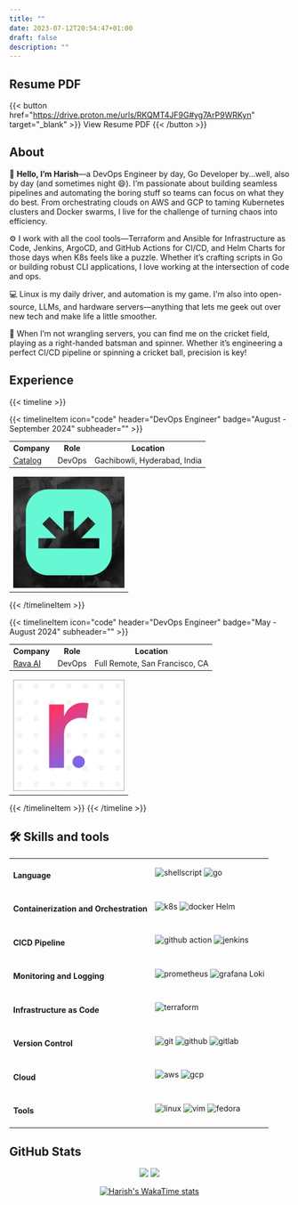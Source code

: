 ```yaml
---
title: ""
date: 2023-07-12T20:54:47+01:00
draft: false
description: ""
---
```

## Resume PDF
{{< button href="https://drive.proton.me/urls/RKQMT4JF9G#yg7ArP9WRKyn" target="_blank" >}}
View Resume PDF
{{< /button >}}


## About

🚀 **Hello, I’m Harish**—a DevOps Engineer by day, Go Developer by...well, also by day (and sometimes night 😄). I’m passionate about building seamless pipelines and automating the boring stuff so teams can focus on what they do best. From orchestrating clouds on AWS and GCP to taming Kubernetes clusters and Docker swarms, I live for the challenge of turning chaos into efficiency.

⚙️ I work with all the cool tools—Terraform and Ansible for Infrastructure as Code, Jenkins, ArgoCD, and GitHub Actions for CI/CD, and Helm Charts for those days when K8s feels like a puzzle. Whether it’s crafting scripts in Go or building robust CLI applications, I love working at the intersection of code and ops.

💻 Linux is my daily driver, and automation is my game. I'm also into open-source, LLMs, and hardware servers—anything that lets me geek out over new tech and make life a little smoother.

🏏 When I’m not wrangling servers, you can find me on the cricket field, playing as a right-handed batsman and spinner. Whether it’s engineering a perfect CI/CD pipeline or spinning a cricket ball, precision is key! 


## Experience

{{< timeline >}}


{{< timelineItem icon="code" header="DevOps Engineer" badge="August - September 2024" subheader="" >}}

<table>
  <tr>
    <th>Company</th>
    <th>Role</th>
    <th>Location</th>
  </tr>
  <tr>
    <td><a href="https://www.linkedin.com/company/catalogfi/" target="_blank">Catalog</a></td>
    <td>DevOps</td>
    <td>Gachibowli, Hyderabad, India</td>
  </tr>
</table> 

<table>
    <thead>
        <tr>
        </tr>
    </thead>
    <tbody>
        <tr>
            <td rowspan=4><img class="customEntitityLogo" src="img/experience/catalog.jpeg"/></td>
        </tr>
    </tbody>
</table>

{{< /timelineItem >}}


{{< timelineItem icon="code" header="DevOps Engineer" badge="May - August 2024" subheader="" >}}

<table>
  <tr>
    <th>Company</th>
    <th>Role</th>
    <th>Location</th>
  </tr>
  <tr>
    <td><a href="https://rava.ai" target="_blank">Rava AI</a></td>
    <td>DevOps</td>
    <td>Full Remote, San Francisco, CA</td>
  </tr>
</table> 

<table>
    <thead>
        <tr>
        </tr>
    </thead>
    <tbody>
        <tr>
            <td rowspan=4><img class="customEntitityLogo" src="img/experience/rava.jpg"/></td>
        </tr>
    </tbody>
</table>

{{< /timelineItem >}}
{{< /timeline >}}



## 🛠 Skills and tools
<table>
  <tr>
    <td><h4>Language</h4></td>
    <td>
    <img src="https://img.shields.io/badge/Shell_Script-121011?style=for-the-badge&logo=gnu-bash&logoColor=white" height="25" alt="shellscript" style="display: inline-block;"/>
    <img src="    https://img.shields.io/badge/go-%2300ADD8.svg?style=for-the-badge&logo=go&logoColor=white" height="25" alt="go" style="display: inline-block;"/>
    </td>
  </tr>
  <tr>
    <td><h4>Containerization and Orchestration</h4></td>
    <td>
    <img src="https://img.shields.io/badge/kubernetes-%23326ce5.svg?style=for-the-badge&logo=kubernetes&logoColor=white" height="25" alt="k8s" style="display: inline-block;" />
    <img src="https://img.shields.io/badge/docker-%230db7ed.svg?style=for-the-badge&logo=docker&logoColor=white" height="25" alt="docker" style="display: inline-block;" />
    Helm
    </td>
  </tr>
  <tr>
    <td><h4>CICD Pipeline</h4></td>
    <td>
    <img src="https://img.shields.io/badge/github%20actions-%232671E5.svg?style=for-the-badge&logo=githubactions&logoColor=white" height="25" alt="github action" style="display: inline-block;"/>
     <img src="https://img.shields.io/badge/jenkins-%232C5263.svg?style=for-the-badge&logo=jenkins&logoColor=white" height="25" alt="jenkins" style="display: inline-block;"/>
    </td>
  </tr>
  <tr>
    <td><h4>Monitoring and Logging</h4></td>
    <td>
    <img src="https://img.shields.io/badge/Prometheus-E6522C?style=for-the-badge&logo=Prometheus&logoColor=white" height="25" alt="prometheus" style="display: inline-block;"/>
    <img src="https://img.shields.io/badge/grafana-%23F46800.svg?style=for-the-badge&logo=grafana&logoColor=white" height="25" alt="grafana" style="display: inline-block;"/>
    Loki
    </td>
  </tr>
  <tr>
    <td><h4>Infrastructure as Code</h4></td>
    <td>
    <img src="https://img.shields.io/badge/Terraform-7B42BC?style=for-the-badge&logo=terraform&logoColor=white" height="25" alt="terraform" style="display: inline-block;"/>
    </td>
  </tr>
  <tr>
    <td><h4>Version Control</h4></td>
    <td>
    <img src="https://img.shields.io/badge/GIT-E44C30?style=for-the-badge&logo=git&logoColor=white" height="25" alt="git" style="display: inline-block;"/>
    <img src="https://img.shields.io/badge/GitHub-100000?style=for-the-badge&logo=github&logoColor=white" height="25" alt="github" style="display: inline-block;"/>
    <img src="https://img.shields.io/badge/GitLab-330F63?style=for-the-badge&logo=gitlab&logoColor=white" height="25" alt="gitlab" style="display: inline-block;" />
    </td>
  </tr>
  <tr>
    <td><h4>Cloud</h4></td>
    <td>
    <img src="https://img.shields.io/badge/AWS-%23FF9900.svg?style=for-the-badge&logo=amazon-aws&logoColor=white" height="25" alt="aws" style="display: inline-block;" />
    <img src="https://img.shields.io/badge/GoogleCloud-%234285F4.svg?style=for-the-badge&logo=google-cloud&logoColor=white" height="25" alt="gcp" style="display: inline-block;" />
    </td>
  </tr>
  <tr>
    <td><h4>Tools</h4></td>
    <td>
    <img src="https://img.shields.io/badge/Linux-FCC624?style=for-the-badge&logo=linux&logoColor=black" height="25" alt="linux" style="display: inline-block;"/>
    <img src="https://img.shields.io/badge/VIM-%2311AB00.svg?style=for-the-badge&logo=vim&logoColor=white" height="25" alt="vim" style="display: inline-block;" />
    <img src="https://img.shields.io/badge/Fedora-294172?style=for-the-badge&logo=fedora&logoColor=white)
    " height="25" alt="fedora" style="display: inline-block;" />
    </td>
  </tr>
</table> 


## GitHub Stats
<div align="center">
  <img src="https://github-readme-stats.vercel.app/api?username=harisheoran&theme=blue-green&show_icons=true&hide_border=true&include_all_commits=true&count_private=true&show=reviews,prs_merged,prs_merged_percentage">
  <img src="https://github-readme-streak-stats.herokuapp.com/?user=harisheoran&theme=blue-green&show_icons=true&hide_border=true">
</div>

<div align="center">

[![Harish's WakaTime stats](https://github-readme-stats.vercel.app/api/wakatime?username=harisheoran)](https://github.com/harisheoran)

</div>


